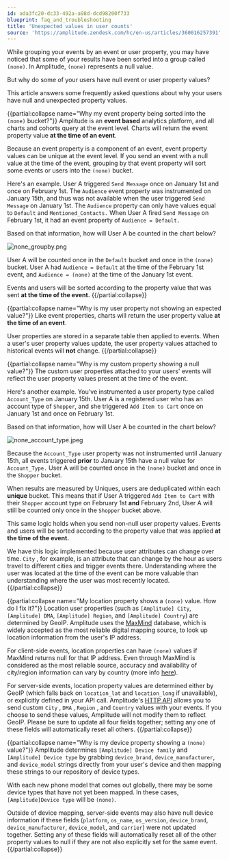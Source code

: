 ```yaml
---
id: ada3fc20-dc33-492a-a98d-dcd98200f733
blueprint: faq_and_troubleshooting
title: 'Unexpected values in user counts'
source: 'https://amplitude.zendesk.com/hc/en-us/articles/360016257391'
---
```

While grouping your events by an event or user property, you may have noticed that some of your results have been sorted into a group called `(none)`. In Amplitude, `(none)` represents a null value.

But why do some of your users have null event or user property values?

This article answers some frequently asked questions about why your users have null and unexpected property values.


{{partial:collapse name="Why my event property being sorted into the `(none)` bucket?"}}
Amplitude is an **event based** analytics platform, and all charts and cohorts query at the event level. Charts will return the event property value **at the time of an event**.

Because an event property is a component of an event, event property values can be unique at the event level. If you send an event with a null value at the time of the event, grouping by that event property will sort some events or users into the `(none)` bucket.

Here's an example. User A triggered `Send Message` once on January 1st and once on February 1st. The `Audience` event property was instrumented on January 15th, and thus was not available when the user triggered `Send Message` on January 1st. The `Audience` property can only have values equal to `Default` and `Mentioned_Contacts.` When User A fired `Send Message` on February 1st, it had an event property of `Audience = Default.`

Based on that information, how will User A be counted in the chart below?

![none_groupby.png](/docs/output/img/faq/none-groupby-png.png)

User A will be counted once in the `Default` bucket and once in the `(none)` bucket. User A had `Audience = Default` at the time of the February 1st event, and `Audience = (none)` at the time of the January 1st event.

Events and users will be sorted according to the property value that was sent **at the time of the event.**
{{/partial:collapse}}


{{partial:collapse name="Why is my user property not showing an expected value?"}}
Like event properties, charts will return the user property value **at the time of an event**.

User properties are stored in a separate table then applied to events. When a user's user property values update, the user property values attached to historical events will **not** change.
{{/partial:collapse}}


{{partial:collapse name="Why is my custom property showing a null value?"}}
The custom user properties attached to your users' events will reflect the user property values present at the time of the event.

Here's another example. You've instrumented a user property type called `Account_Type` on January 15th. User A is a registered user who has an account type of `Shopper`, and she triggered `Add Item to Cart` once on January 1st and once on February 1st.

Based on that information, how will User A be counted in the chart below?

![none_account_type.jpeg](/docs/output/img/faq/none-account-type-jpeg.jpeg)

Because the `Account_Type` user property was not instrumented until January 15th, all events triggered **prior** to January 15th have a null value for `Account_Type.` User A will be counted once in the `(none)` bucket and once in the `Shopper` bucket.

When results are measured by Uniques, users are deduplicated within each **unique** bucket. This means that if User A triggered `Add Item to Cart` with their `Shopper` account type on February 1st **and** February 2nd, User A will still be counted only once in the `Shopper` bucket above.

This same logic holds when you send non-null user property values. Events and users will be sorted according to the property value that was applied **at the time of the event.**

We have this logic implemented because user attributes can change over time. `City` , for example, is an attribute that can change by the hour as users travel to different cities and trigger events there. Understanding where the user was located at the time of the event can be more valuable than understanding where the user was most recently located.
{{/partial:collapse}}


{{partial:collapse name="My location property shows a `(none)` value. How do I fix it?"}}
Location user properties (such as `[Amplitude] City`, `[Amplitude] DMA`, `[Amplitude] Region`, and `[Amplitude] Country`) are determined by GeoIP. Amplitude uses the [MaxMind](https://www.maxmind.com/en/home) database, which is widely accepted as the most reliable digital mapping source, to look up location information from the user's IP address.

For client-side events, location properties can have `(none)` values if MaxMind returns null for that IP address. Even through MaxMind is considered as the most reliable source, accuracy and availability of city/region information can vary by country (more info [here](https://www.maxmind.com/en/geoip2-city-accuracy-comparison?country=&resolution=50)).

For server-side events, location property values are determined either by GeoIP (which falls back on `location_lat` and `location_long` if unavailable), or explicitly defined in your API call. Amplitude's [HTTP API](/docs/apis/analytics/http-c2) allows you to send custom `City` , `DMA` , `Region` , and `Country` values with your events. If you choose to send these values, Amplitude will not modify them to reflect GeoIP. Please be sure to update all four fields together; setting any one of these fields will automatically reset all others.
{{/partial:collapse}}


{{partial:collapse name="Why is my device property showing a `(none)` value?"}}
Amplitude determines `[Amplitude] Device family` and `[Amplitude] Device type` by grabbing `device_brand`, `device_manufacturer`, and `device_model` strings directly from your user's device and then mapping these strings to our repository of device types.

With each new phone model that comes out globally, there may be some device types that have not yet been mapped. In these cases, `[Amplitude]Device type` will be `(none)`.

Outside of device mapping, server-side events may also have null device information if these fields (`platform`, `os_name`, `os_version`, `device_brand`, `device_manufacturer`, `device_model`, and `carrier`) were not updated together. Setting any of these fields will automatically reset all of the other property values to null if they are not also explicitly set for the same event.
{{/partial:collapse}}
